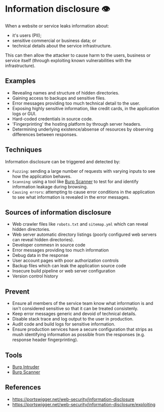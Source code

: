 # Information disclosure :eye:


When a website or service leaks information about:

- it's users (PII);
- sensitive commercial or business data; or
- technical details about the service infrastructure.

This can then allow the attacker to cause harm to the users, business or service itself (through exploiting known vulnerabilities with the infrastructure).

## Examples

- Revealing names and structure of hidden directories.
- Gaining access to backups and sensitive files.
- Error messages providing too much technical detail to the user.
- Exposing highly sensitive information, like credit cards, in the application logs or GUI.
- Hard-coded credentials in source code.
- 'Fingerprinting' the hosting platform by through server headers.
- Determining underlying existence/absense of resources by observing differences between responses.

## Techniques

Information disclosure can be triggered and detected by:

- `Fuzzing`: sending a large number of requests with varying inputs to see how the application behaves.
- `Scanning`: using a tool like [Burp Scanner](https://portswigger.net/burp/vulnerability-scanner) to test for and identify information leakage during browsing.
- `Causing errors`: attempting to cause error conditions in the application to see what information is revealed in the error messages.

## Sources of information disclosure

- Web crawler files like `robots.txt` and `sitemap.yml` which can reveal hidden directories.
- Web server automatic directory listings (poorly configured web servers can reveal hidden directories).
- Developer commesn in source code
- Error messages providing too much information
- Debug data in the response
- User account pages with poor authorization controls
- Backup files which can leak the application source code
- Insecure build pipeline or web server configuration
- Version control history

## Prevent

- Ensure all members of the service team know what information is and isn't considered sensitive so that it can be treated consistenly.
- Keep error messages generic and devoid of technical details.
- Disable stack trace and log output to the user in production.
- Audit code and build logs for sensitive information.
- Ensure production services have a secure configuration that strips as mush identifying information as possible from the responses (e.g. response header fingerprinting).

## Tools

- [Burp Intruder](https://portswigger.net/burp/documentation/desktop/tools/intruder/using)
- [Burp Scanner](https://portswigger.net/burp/vulnerability-scanner)

## References

- https://portswigger.net/web-security/information-disclosure
- https://portswigger.net/web-security/information-disclosure/exploiting